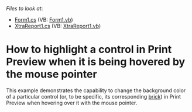 <!-- default file list -->
*Files to look at*:

* [Form1.cs](./CS/ControlHighlighting/Form1.cs) (VB: [Form1.vb](./VB/ControlHighlighting/Form1.vb))
* [XtraReport1.cs](./CS/ControlHighlighting/XtraReport1.cs) (VB: [XtraReport1.vb](./VB/ControlHighlighting/XtraReport1.vb))
<!-- default file list end -->
# How to highlight a control in Print Preview when it is being hovered by the mouse pointer


<p>This example demonstrates the capability to change the background color of a particular control (or, to be specific, its corresponding <a href="http://documentation.devexpress.com/#WindowsForms/CustomDocument88"><u>brick</u></a>) in Print Preview when hovering over it with the mouse pointer.</p>

<br/>


